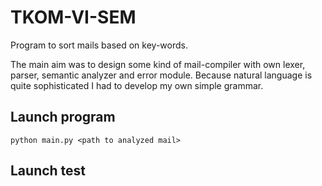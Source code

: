 # TKOM-VI-SEM

Program to sort mails based on key-words.

The main aim was to design some kind of mail-compiler with own lexer, parser, semantic analyzer and error module. Because natural language is quite sophisticated I had to develop my own simple grammar.

## Launch program
```
python main.py <path to analyzed mail>
```

## Launch test
